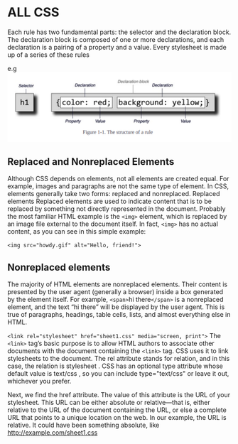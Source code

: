 # ALL CSS

Each rule has two fundamental parts: the selector and the declaration block. The declaration
block is composed of one or more declarations, and each declaration is a pairing of a property
and a value. Every stylesheet is made up of a series of these rules

e.g ![image info](./images/img1.png)

## Replaced and Nonreplaced Elements

Although CSS depends on elements, not all elements are created equal. For example, images and
paragraphs are not the same type of element. In CSS, elements generally take two forms:
replaced and nonreplaced.
Replaced elements
Replaced elements are used to indicate content that is to be replaced by something not directly
represented in the document. Probably the most familiar HTML example is the `<img>` element,
which is replaced by an image file external to the document itself. In fact, `<img>` has no actual content, as you can see in this simple example:
  
    <img src="howdy.gif" alt="Hello, friend!">

## Nonreplaced elements

The majority of HTML elements are nonreplaced elements. Their content is presented by the
user agent (generally a browser) inside a box generated by the element itself. For example,
`<span>`hi there`</span>` is a nonreplaced element, and the text “hi there” will be displayed
by the user agent. This is true of paragraphs, headings, table cells, lists, and almost everything
else in HTML.

`<link rel="stylesheet" href="sheet1.css" media="screen, print">`
The `<link>` tag’s basic purpose is to allow HTML authors to associate other documents with
the document containing the `<link>` tag. CSS uses it to link stylesheets to the document.
The rel
attribute stands for relation, and in this case, the relation is stylesheet
. CSS has an optional type attribute whose default value is text/css , so
you can include type="text/css" or leave it out, whichever you prefer.

Next, we find the href attribute. The value of this attribute is the URL of your stylesheet. This
URL can be either absolute or relative—that is, either relative to the URL of the document
containing the URL, or else a complete URL that points to a unique location on the web. In our
example, the URL is relative. It could have been something absolute, like
<http://example.com/sheet1.css>
